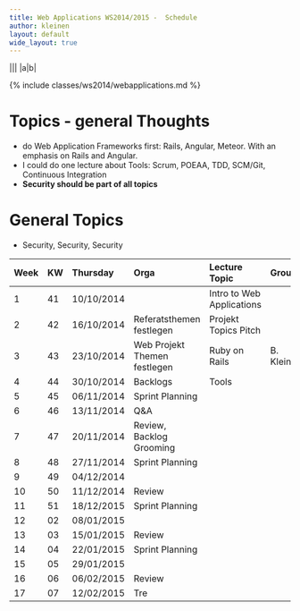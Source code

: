 ```yaml
---
title: Web Applications WS2014/2015 -  Schedule
author: kleinen
layout: default
wide_layout: true
---
```

|||
|a|b|

{% include classes/ws2014/webapplications.md %}


Topics - general Thoughts
===================

* do Web Application Frameworks first: Rails, Angular, Meteor. With an emphasis on Rails and Angular.
* I could do one lecture about Tools: Scrum, POEAA, TDD, SCM/Git, Continuous Integration
* **Security should be part of all topics**



General Topics
===================
- Security, Security, Security

| Week | KW | Thursday   | Orga                         | Lecture Topic             | Group      | Source |
|:-----|:---|:-----------|:-----------------------------|:--------------------------|:-----------|:-|
| 1    | 41 | 10/10/2014 |                              | Intro to Web Applications |            | [bentobox](https://github.com/htw-imi-webapplications/bentobox) |
| 2    | 42 | 16/10/2014 | Referatsthemen festlegen     | Projekt Topics Pitch      |            |  |
| 3    | 43 | 23/10/2014 | Web Projekt Themen festlegen | Ruby on Rails             | B. Kleinen |  |
| 4    | 44 | 30/10/2014 | Backlogs                     | Tools                     |            |  |
| 5    | 45 | 06/11/2014 | Sprint Planning              |                           |            |  |
| 6    | 46 | 13/11/2014 | Q&A                          |                           |            |  |
| 7    | 47 | 20/11/2014 | Review, Backlog Grooming     |                           |            |  |
| 8    | 48 | 27/11/2014 | Sprint Planning              |                           |            |  |
| 9    | 49 | 04/12/2014 |                              |                           |            |  |
| 10   | 50 | 11/12/2014 | Review                       |                           |            |  |
| 11   | 51 | 18/12/2015 | Sprint Planning              |                           |            |  |
| 12   | 02 | 08/01/2015 |                              |                           |            |  |
| 13   | 03 | 15/01/2015 | Review                       |                           |            |  |
| 14   | 04 | 22/01/2015 | Sprint Planning              |                           |            |  |
| 15   | 05 | 29/01/2015 |                              |                           |            |  |
| 16   | 06 | 06/02/2015 | Review                       |                           |            |  |
| 17   | 07 | 12/02/2015 | Tre                          |                           |            |  |

